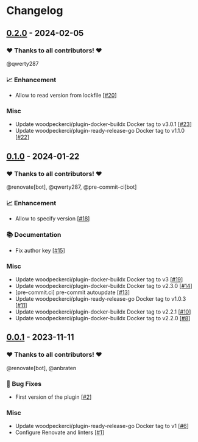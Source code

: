 # Changelog

## [0.2.0](https://github.com/woodpecker-ci/plugin-prettier/releases/tag/0.2.0) - 2024-02-05

### ❤️ Thanks to all contributors! ❤️

@qwerty287

### 📈 Enhancement

- Allow to read version from lockfile [[#20](https://github.com/woodpecker-ci/plugin-prettier/pull/20)]

### Misc

- Update woodpeckerci/plugin-docker-buildx Docker tag to v3.0.1 [[#23](https://github.com/woodpecker-ci/plugin-prettier/pull/23)]
- Update woodpeckerci/plugin-ready-release-go Docker tag to v1.1.0 [[#22](https://github.com/woodpecker-ci/plugin-prettier/pull/22)]

## [0.1.0](https://github.com/woodpecker-ci/plugin-prettier/releases/tag/0.1.0) - 2024-01-22

### ❤️ Thanks to all contributors! ❤️

@renovate[bot], @qwerty287, @pre-commit-ci[bot]

### 📈 Enhancement

- Allow to specify version [[#18](https://github.com/woodpecker-ci/plugin-prettier/pull/18)]

### 📚 Documentation

- Fix author key [[#15](https://github.com/woodpecker-ci/plugin-prettier/pull/15)]

### Misc

- Update woodpeckerci/plugin-docker-buildx Docker tag to v3 [[#19](https://github.com/woodpecker-ci/plugin-prettier/pull/19)]
- Update woodpeckerci/plugin-docker-buildx Docker tag to v2.3.0 [[#14](https://github.com/woodpecker-ci/plugin-prettier/pull/14)]
- [pre-commit.ci] pre-commit autoupdate [[#13](https://github.com/woodpecker-ci/plugin-prettier/pull/13)]
- Update woodpeckerci/plugin-ready-release-go Docker tag to v1.0.3 [[#11](https://github.com/woodpecker-ci/plugin-prettier/pull/11)]
- Update woodpeckerci/plugin-docker-buildx Docker tag to v2.2.1 [[#10](https://github.com/woodpecker-ci/plugin-prettier/pull/10)]
- Update woodpeckerci/plugin-docker-buildx Docker tag to v2.2.0 [[#8](https://github.com/woodpecker-ci/plugin-prettier/pull/8)]

## [0.0.1](https://github.com/woodpecker-ci/plugin-prettier/releases/tag/0.0.1) - 2023-11-11

### ❤️ Thanks to all contributors! ❤️

@renovate[bot], @anbraten

### 🐛 Bug Fixes

- First version of the plugin [[#2](https://github.com/woodpecker-ci/plugin-prettier/pull/2)]

### Misc

- Update woodpeckerci/plugin-ready-release-go Docker tag to v1 [[#6](https://github.com/woodpecker-ci/plugin-prettier/pull/6)]
- Configure Renovate and linters [[#1](https://github.com/woodpecker-ci/plugin-prettier/pull/1)]
